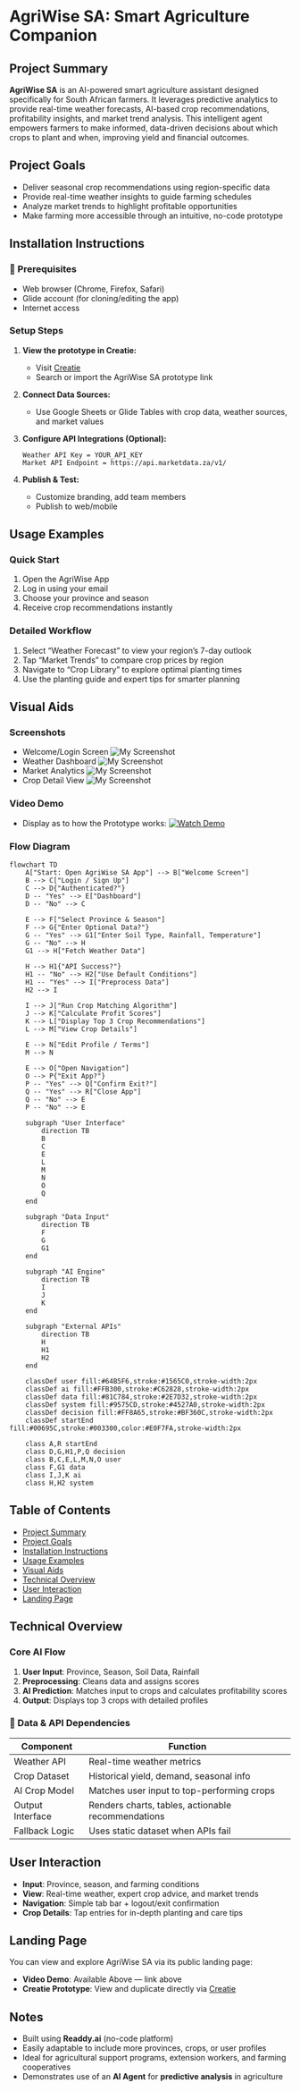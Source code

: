 # AgriWise SA: Smart Agriculture Companion

## Project Summary

**AgriWise SA** is an AI-powered smart agriculture assistant designed specifically for South African farmers. It leverages predictive analytics to provide real-time weather forecasts, AI-based crop recommendations, profitability insights, and market trend analysis. This intelligent agent empowers farmers to make informed, data-driven decisions about which crops to plant and when, improving yield and financial outcomes.

## Project Goals

- Deliver seasonal crop recommendations using region-specific data
- Provide real-time weather insights to guide farming schedules
- Analyze market trends to highlight profitable opportunities
- Make farming more accessible through an intuitive, no-code prototype

## Installation Instructions

### 🔗 Prerequisites

- Web browser (Chrome, Firefox, Safari)
- Glide account (for cloning/editing the app)
- Internet access

### Setup Steps

1. **View the prototype in Creatie:**

   - Visit [Creatie](https://creatie.ai/file/161857066902119?fileOpenFrom=home&fileTileSwitch=false&page_id=25%3A7226&layer_id=25%3A75416)
   - Search or import the AgriWise SA prototype link

2. **Connect Data Sources:**

   - Use Google Sheets or Glide Tables with crop data, weather sources, and market values

3. **Configure API Integrations (Optional):**

   ```
   Weather API Key = YOUR_API_KEY
   Market API Endpoint = https://api.marketdata.za/v1/
   ```

4. **Publish & Test:**

   - Customize branding, add team members
   - Publish to web/mobile

## Usage Examples

### Quick Start

1. Open the AgriWise App
2. Log in using your email
3. Choose your province and season
4. Receive crop recommendations instantly

### Detailed Workflow

1. Select “Weather Forecast” to view your region’s 7-day outlook
2. Tap “Market Trends” to compare crop prices by region
3. Navigate to “Crop Library” to explore optimal planting times
4. Use the planting guide and expert tips for smarter planning

## Visual Aids

### Screenshots

- Welcome/Login Screen
![My Screenshot](Resources/Pictures/WelcomePage.jpg)
- Weather Dashboard
![My Screenshot](Resources/Pictures/WeatherAnalysisPage.jpg)
- Market Analytics
![My Screenshot](Resources/Pictures/MarketAnalysis.jpg)
- Crop Detail View
![My Screenshot](Resources/Pictures/cropCategory.jpg)

### Video Demo

- Display as to how the Prototype works:
[![Watch Demo](Resources/Pictures/WelcomePage.jpg)](Resources/Pictures/DisplayOfPrototype.mp4)


### Flow Diagram

```mermaid
flowchart TD
    A["Start: Open AgriWise SA App"] --> B["Welcome Screen"]
    B --> C["Login / Sign Up"]
    C --> D{"Authenticated?"}
    D -- "Yes" --> E["Dashboard"]
    D -- "No" --> C
    
    E --> F["Select Province & Season"]
    F --> G{"Enter Optional Data?"}
    G -- "Yes" --> G1["Enter Soil Type, Rainfall, Temperature"]
    G -- "No" --> H
    G1 --> H["Fetch Weather Data"]
    
    H --> H1{"API Success?"}
    H1 -- "No" --> H2["Use Default Conditions"]
    H1 -- "Yes" --> I["Preprocess Data"]
    H2 --> I
    
    I --> J["Run Crop Matching Algorithm"]
    J --> K["Calculate Profit Scores"]
    K --> L["Display Top 3 Crop Recommendations"]
    L --> M["View Crop Details"]
    
    E --> N["Edit Profile / Terms"]
    M --> N
    
    E --> O["Open Navigation"]
    O --> P{"Exit App?"}
    P -- "Yes" --> Q["Confirm Exit?"]
    Q -- "Yes" --> R["Close App"]
    Q -- "No" --> E
    P -- "No" --> E

    subgraph "User Interface"
        direction TB
        B
        C
        E
        L
        M
        N
        O
        Q
    end
    
    subgraph "Data Input"
        direction TB
        F
        G
        G1
    end
    
    subgraph "AI Engine"
        direction TB
        I
        J
        K
    end
    
    subgraph "External APIs"
        direction TB
        H
        H1
        H2
    end

    classDef user fill:#64B5F6,stroke:#1565C0,stroke-width:2px
    classDef ai fill:#FFB300,stroke:#C62828,stroke-width:2px
    classDef data fill:#81C784,stroke:#2E7D32,stroke-width:2px
    classDef system fill:#9575CD,stroke:#4527A0,stroke-width:2px
    classDef decision fill:#FF8A65,stroke:#BF360C,stroke-width:2px
    classDef startEnd fill:#00695C,stroke:#003300,color:#E0F7FA,stroke-width:2px
    
    class A,R startEnd
    class D,G,H1,P,Q decision
    class B,C,E,L,M,N,O user
    class F,G1 data
    class I,J,K ai
    class H,H2 system
```
## Table of Contents

- [Project Summary](#project-summary)
- [Project Goals](#project-goals)
- [Installation Instructions](#installation-instructions)
- [Usage Examples](#usage-examples)
- [Visual Aids](#visual-aids)
- [Technical Overview](#technical-overview)
- [User Interaction](#user-interaction)
- [Landing Page](#landing-page)

## Technical Overview

### Core AI Flow

1. **User Input**: Province, Season, Soil Data, Rainfall
2. **Preprocessing**: Cleans data and assigns scores
3. **AI Prediction**: Matches input to crops and calculates profitability scores
4. **Output**: Displays top 3 crops with detailed profiles

### 🔧 Data & API Dependencies

| Component        | Function                                           |
| ---------------- | -------------------------------------------------- |
| Weather API      | Real-time weather metrics                          |
| Crop Dataset     | Historical yield, demand, seasonal info            |
| AI Crop Model    | Matches user input to top-performing crops         |
| Output Interface | Renders charts, tables, actionable recommendations |
| Fallback Logic   | Uses static dataset when APIs fail                 |

## User Interaction

- **Input**: Province, season, and farming conditions
- **View**: Real-time weather, expert crop advice, and market trends
- **Navigation**: Simple tab bar + logout/exit confirmation
- **Crop Details**: Tap entries for in-depth planting and care tips

## Landing Page

You can view and explore AgriWise SA via its public landing page:

- **Video Demo**: Available Above — link above
- **Creatie Prototype**: View and duplicate directly via [Creatie](https://www.glideapps.com/)

## Notes

- Built using **Readdy.ai** (no-code platform)
- Easily adaptable to include more provinces, crops, or user profiles
- Ideal for agricultural support programs, extension workers, and farming cooperatives
- Demonstrates use of an **AI Agent** for **predictive analysis** in agriculture

